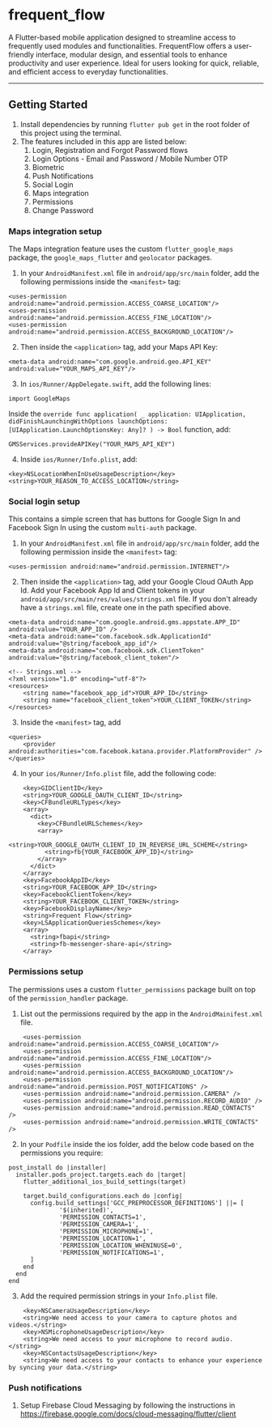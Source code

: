 # frequent_flow

A Flutter-based mobile application designed to streamline access to frequently used modules and functionalities. FrequentFlow offers a user-friendly interface, modular design, and essential tools to enhance productivity and user experience. Ideal for users looking for quick, reliable, and efficient access to everyday functionalities.

---

## Getting Started
1. Install dependencies by running ```flutter pub get``` in the root folder of this project using the terminal.
2. The features included in this app are listed below:
    1. Login, Registration and Forgot Password flows
    2. Login Options - Email and Password / Mobile Number OTP
    3. Biometric
    4. Push Notifications
    5. Social Login
    6. Maps integration
    7. Permissions
    8. Change Password

### Maps integration setup
The Maps integration feature uses the custom ```flutter_google_maps``` package, the ```google_maps_flutter``` and ```geolocator``` packages.
1. In your ```AndroidManifest.xml``` file in ```android/app/src/main``` folder, add the following permissions inside the ```<manifest>``` tag:
```
<uses-permission android:name="android.permission.ACCESS_COARSE_LOCATION"/>
<uses-permission android:name="android.permission.ACCESS_FINE_LOCATION"/>
<uses-permission android:name="android.permission.ACCESS_BACKGROUND_LOCATION"/>
```
2. Then inside the ```<application>``` tag, add your Maps API Key:
```
<meta-data android:name="com.google.android.geo.API_KEY" android:value="YOUR_MAPS_API_KEY"/>
```
3. In ```ios/Runner/AppDelegate.swift```, add the following lines:
```
import GoogleMaps
```
Inside the ```override func application(
    _ application: UIApplication,
didFinishLaunchingWithOptions launchOptions: [UIApplication.LaunchOptionsKey: Any]?
) -> Bool``` function, add:
```
GMSServices.provideAPIKey("YOUR_MAPS_API_KEY")
```
4. Inside ```ios/Runner/Info.plist```, add:
```
<key>NSLocationWhenInUseUsageDescription</key>
<string>YOUR_REASON_TO_ACCESS_LOCATION</string>
```

### Social login setup
This contains a simple screen that has buttons for Google Sign In and Facebook Sign In using the custom ```multi-auth``` package.

1. In your ```AndroidManifest.xml``` file in ```android/app/src/main``` folder, add the following permission inside the ```<manifest>``` tag:
```
<uses-permission android:name="android.permission.INTERNET"/>
```
2. Then inside the ```<application>``` tag, add your Google Cloud OAuth App Id. Add your Facebook App Id and Client tokens in your ```android/app/src/main/res/values/strings.xml``` file. If you don't already have a ```strings.xml``` file, create one in the path specified above.
```
<meta-data android:name="com.google.android.gms.appstate.APP_ID" android:value="YOUR_APP_ID" />
<meta-data android:name="com.facebook.sdk.ApplicationId" android:value="@string/facebook_app_id"/>
<meta-data android:name="com.facebook.sdk.ClientToken" android:value="@string/facebook_client_token"/>
```

```
<!-- Strings.xml -->
<?xml version="1.0" encoding="utf-8"?>
<resources>
    <string name="facebook_app_id">YOUR_APP_ID</string>
    <string name="facebook_client_token">YOUR_CLIENT_TOKEN</string>
</resources>
```
3. Inside the ```<manifest>``` tag, add
```
<queries>
    <provider android:authorities="com.facebook.katana.provider.PlatformProvider" />
</queries>
```
4. In your ```ios/Runner/Info.plist``` file, add the following code:
```
    <key>GIDClientID</key>
    <string>YOUR_GOOGLE_OAUTH_CLIENT_ID</string>
    <key>CFBundleURLTypes</key>
    <array>
      <dict>
        <key>CFBundleURLSchemes</key>
        <array>
          <string>YOUR_GOOGLE_OAUTH_CLIENT_ID_IN_REVERSE_URL_SCHEME</string>
          <string>fb{YOUR_FACEBOOK_APP_ID}</string>
        </array>
      </dict>
    </array>
    <key>FacebookAppID</key>
    <string>YOUR_FACEBOOK_APP_ID</string>
    <key>FacebookClientToken</key>
    <string>YOUR_FACEBOOK_CLIENT_TOKEN</string>
    <key>FacebookDisplayName</key>
    <string>Frequent Flow</string>
    <key>LSApplicationQueriesSchemes</key>
    <array>
      <string>fbapi</string>
      <string>fb-messenger-share-api</string>
    </array>
```

### Permissions setup
The permissions uses a custom ```flutter_permissions``` package built on top of the ```permission_handler``` package.

1. List out the permissions required by the app in the ```AndroidMainifest.xml``` file.
```
    <uses-permission android:name="android.permission.ACCESS_COARSE_LOCATION"/>
    <uses-permission android:name="android.permission.ACCESS_FINE_LOCATION"/>
    <uses-permission android:name="android.permission.ACCESS_BACKGROUND_LOCATION"/>
    <uses-permission android:name="android.permission.POST_NOTIFICATIONS" />
    <uses-permission android:name="android.permission.CAMERA" />
    <uses-permission android:name="android.permission.RECORD_AUDIO" />
    <uses-permission android:name="android.permission.READ_CONTACTS" />
    <uses-permission android:name="android.permission.WRITE_CONTACTS" />
```
2. In your ```Podfile``` inside the ios folder, add the below code based on the permissions you require:
```
post_install do |installer|
  installer.pods_project.targets.each do |target|
    flutter_additional_ios_build_settings(target)
    
    target.build_configurations.each do |config|
      config.build_settings['GCC_PREPROCESSOR_DEFINITIONS'] ||= [
              '$(inherited)',
              'PERMISSION_CONTACTS=1',
              'PERMISSION_CAMERA=1',
              'PERMISSION_MICROPHONE=1',
              'PERMISSION_LOCATION=1',
              'PERMISSION_LOCATION_WHENINUSE=0',
              'PERMISSION_NOTIFICATIONS=1',
      ]
    end
  end
end
```
3. Add the required permission strings in your ```Info.plist``` file.
```
    <key>NSCameraUsageDescription</key>
    <string>We need access to your camera to capture photos and videos.</string>
    <key>NSMicrophoneUsageDescription</key>
    <string>We need access to your microphone to record audio.</string>
    <key>NSContactsUsageDescription</key>
    <string>We need access to your contacts to enhance your experience by syncing your data.</string>
```

### Push notifications
1. Setup Firebase Cloud Messaging by following the instructions in  https://firebase.google.com/docs/cloud-messaging/flutter/client

